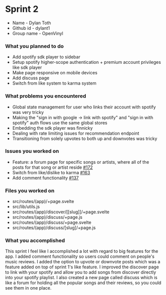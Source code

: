 # Sprint 2

- Name - Dylan Toth
- Github id - dylant1
- Group name - OpenVinyl

### What you planned to do

- Add spotify sdk player to sidebar
- Setup spotify higher-scope authentication + premium account privileges like sdk player
- Make page responsive on mobile devices
- Add discuss page
- Switch from like system to karma system

### What problems you encountered

- Global state management for user who links their account with spotify was very tricky
- Making the "sign in with google -> link with spotify" and "sign in with spotify" auth flows use the same global stores
- Embedding the sdk player was finnicky
- Dealing with rate limiting issues for recommendation endpoint
- Transitioning from solely upvotes to both up and downvotes was tricky

### Issues you worked on

- Feature: a forum page for specific songs or artists, where all of the posts for that song or artist reside [#172](https://github.com/utk-cs340-fall24/OpenVinyl/issues/172)
- Switch from like/dislike to karma [#163](https://github.com/utk-cs340-fall24/OpenVinyl/issues/163)
- Add comment functionality [#137](https://github.com/utk-cs340-fall24/OpenVinyl/issues/137)


### Files you worked on

- src/routes/(app)/+page.svelte
- src/lib/utils.js
- src/routes/(app)/discover/[[slug]]/+page.svelte
- src/routes/(app)/discuss/+page.js
- src/routes/(app)/discuss/+page.svelte
- src/routes/(app)/discuss/[slug]/+page.js




### What you accomplished

This sprint I feel like I accomplished a lot with regard to big features for the app. I added comment functionality so users could comment on people's music reviews. I added the option to upvote or downvote posts which was a feature added on top of sprint 1's like feature. I improved the discover page to link with your spotify and allow you to add songs from discover directly into your spotify playlist. I also created a new page called discuss which is like a forum for holding all the popular songs and their reviews, so you could see them in one place.


